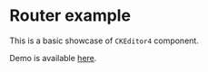 # Router example

This is a basic showcase of `CKEditor4` component.

Demo is available [here](https://githubbox.com/ckeditor/ckeditor4-react/tree/stable/samples/router).
